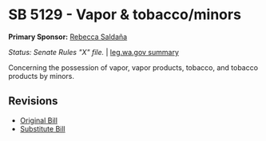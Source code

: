 # SB 5129 - Vapor & tobacco/minors
**Primary Sponsor:** [Rebecca Saldaña](/person/leg/rebecca.saldana.md)

*Status: Senate Rules "X" file.* | [leg.wa.gov summary](https://app.leg.wa.gov/billsummary?BillNumber=5129&Year=2021)

Concerning the possession of vapor, vapor products, tobacco, and tobacco products by minors.

## Revisions
* [Original Bill](1/)
* [Substitute Bill](S/)